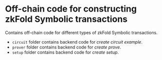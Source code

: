 # Off-chain code for constructing zkFold Symbolic transactions

Contains off-chain code for different types of zkFold Symbolic transactions.

- `circuit` folder contains backend code for _create circuit example_.
- `prover` folder contains backend code for _create prove_.
- `setup` folder contains backend code for _create setup_.